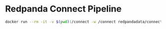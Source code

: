 # Redpanda Connect Pipeline

```bash
docker run --rm -it -v $(pwd):/connect -w /connect redpandadata/connect:4.40 run -r "resources/*.yaml"
```

